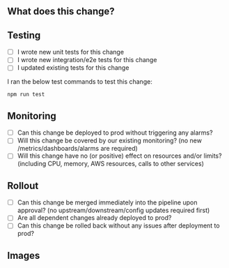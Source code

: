 ## What does this change?

<!-- 
**NOTE**: This is meant as a guide and memory jog, not a prescriptive list of tasks you must do!
Feel free to modify as suits, just please do read over and make sure you've at least thought about the points and if there's any impact.
-->

<!-- 
Add details of the change here. A PR should have enough detail to be understandable far in the future. e.g what is the problem/why is the change needed, how does it solve it and any questions or points of discussion.  

Add any relevant tickets or links, eg: Resolves [ticket](http://link-to-ticket)
-->



## Testing

- [ ] I wrote new unit tests for this change
- [ ] I wrote new integration/e2e tests for this change
- [ ] I updated existing tests for this change

I ran the below test commands to test this change:

```
npm run test
```

## Monitoring

- [ ] Can this change be deployed to prod without triggering any alarms?
- [ ] Will this change be covered by our existing monitoring?
      (no new /metrics/dashboards/alarms are required)
- [ ] Will this change have no (or positive) effect on resources and/or limits?
      (including CPU, memory, AWS resources, calls to other services)

## Rollout

- [ ] Can this change be merged immediately into the pipeline upon approval? (no upstream/downstream/config updates required first)
- [ ] Are all dependent changes already deployed to prod?
- [ ] Can this change be rolled back without any issues after deployment to prod?

## Images

<!-- Usually only applicable to UI changes, what did it look like before and what will it look like after? -->
